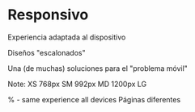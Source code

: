 # Responsivo

Experiencia adaptada al dispositivo

Diseños "escalonados"

Una (de muchas) soluciones para el "problema móvil"

Note:
XS
768px
SM
992px
MD
1200px
LG

% - same experience all devices
Páginas diferentes
